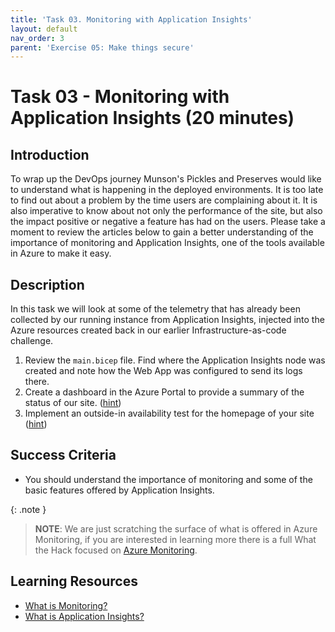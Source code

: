 ```yaml
---
title: 'Task 03. Monitoring with Application Insights'
layout: default
nav_order: 3
parent: 'Exercise 05: Make things secure'
---
```


# Task 03 - Monitoring with Application Insights (20 minutes)

## Introduction

To wrap up the DevOps journey Munson's Pickles and Preserves would like to understand what is happening in the deployed environments. It is too late to find out about a problem by the time users are complaining about it. It is also imperative to know about not only the performance of the site, but also the impact positive or negative a feature has had on the users. Please take a moment to review the articles below to gain a better understanding of the importance of monitoring and Application Insights, one of the tools available in Azure to make it easy.

## Description

In this task we will look at some of the telemetry that has already been collected by our running instance from Application Insights, injected into the Azure resources created back in our earlier Infrastructure-as-code challenge.

1. Review the `main.bicep` file. Find where the Application Insights node was created and note how the Web App was configured to send its logs there.
2. Create a dashboard in the Azure Portal to provide a summary of the status of our site. ([hint](https://docs.microsoft.com/en-us/azure/azure-monitor/app/overview-dashboard#application-dashboard))
3. Implement an outside-in availability test for the homepage of your site ([hint](https://docs.microsoft.com/en-us/azure/azure-monitor/app/monitor-web-app-availability))

## Success Criteria

- You should understand the importance of monitoring and some of the basic features offered by Application Insights.

{: .note }
> **NOTE**: We are just scratching the surface of what is offered in Azure Monitoring, if you are interested in learning more there is a full What the Hack focused on [Azure Monitoring](https://github.com/microsoft/WhatTheHack/tree/master/007-AzureMonitoring).

## Learning Resources

- [What is Monitoring?](https://docs.microsoft.com/en-us/azure/devops/learn/what-is-monitoring)
- [What is Application Insights?](https://docs.microsoft.com/en-us/azure/azure-monitor/app/app-insights-overview)
